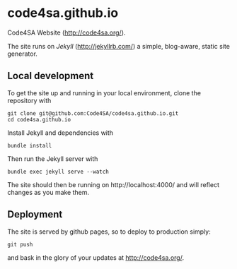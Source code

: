 code4sa.github.io
=================

Code4SA Website (http://code4sa.org/).

The site runs on *Jekyll* (http://jekyllrb.com/) a simple, blog-aware, static site generator.

Local development
-----------------

To get the site up and running in your local environment, clone the repository with

    git clone git@github.com:Code4SA/code4sa.github.io.git
    cd code4sa.github.io

Install Jekyll and dependencies with

    bundle install

Then run the Jekyll server with

    bundle exec jekyll serve --watch

The site should then be running on http://localhost:4000/ and will reflect changes as you make them.

Deployment
----------

The site is served by github pages, so to deploy to production simply:

    git push

and bask in the glory of your updates at http://code4sa.org/.
